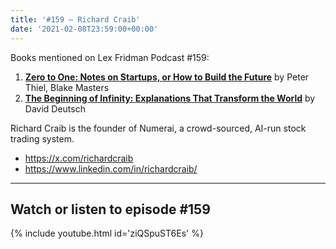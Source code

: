```yaml
---
title: '#159 – Richard Craib'
date: '2021-02-08T23:59:00+00:00'
---
```


Books mentioned on Lex Fridman Podcast #159:

1. <b><a href="https://amzn.to/3UF0evR" target="_blank" rel="sponsored noopener noreferrer">Zero to One: Notes on Startups, or How to Build the Future</a></b> by Peter Thiel, Blake Masters
2. <b><a href="https://amzn.to/3ha8wy8" target="_blank" rel="sponsored noopener noreferrer">The Beginning of Infinity: Explanations That Transform the World</a></b> by David Deutsch

<!--more-->

Richard Craib is the founder of Numerai, a crowd-sourced, AI-run stock trading system.

- <a href="https://x.com/richardcraib" target="_blank">https://x.com/richardcraib</a>
- <a href="https://www.linkedin.com/in/richardcraib/" target="_blank">https://www.linkedin.com/in/richardcraib/</a>

- - - - - -

## Watch or listen to episode #159

{% include youtube.html id='ziQSpuST6Es' %}